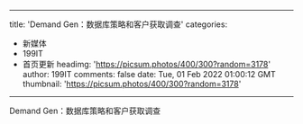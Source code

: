 
---
title: 'Demand Gen：数据库策略和客户获取调查'
categories: 
 - 新媒体
 - 199IT
 - 首页更新
headimg: 'https://picsum.photos/400/300?random=3178'
author: 199IT
comments: false
date: Tue, 01 Feb 2022 01:00:12 GMT
thumbnail: 'https://picsum.photos/400/300?random=3178'
---

<div>   
Demand Gen：数据库策略和客户获取调查  
</div>
            